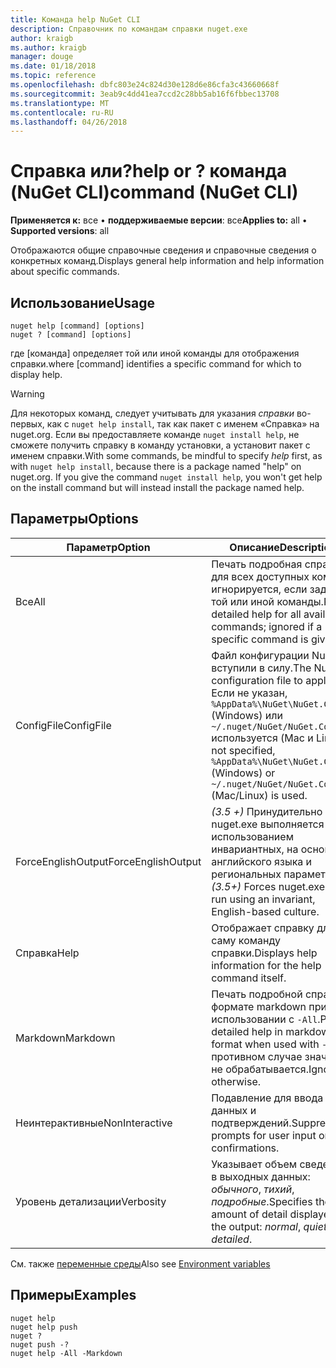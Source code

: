 ```yaml
---
title: Команда help NuGet CLI
description: Справочник по командам справки nuget.exe
author: kraigb
ms.author: kraigb
manager: douge
ms.date: 01/18/2018
ms.topic: reference
ms.openlocfilehash: dbfc803e24c824d30e128d6e86cfa3c43660668f
ms.sourcegitcommit: 3eab9c4dd41ea7ccd2c28bb5ab16f6fbbec13708
ms.translationtype: MT
ms.contentlocale: ru-RU
ms.lasthandoff: 04/26/2018
---
```

# <a name="help-or--command-nuget-cli"></a><span data-ttu-id="a6cf3-103">Справка или?</span><span class="sxs-lookup"><span data-stu-id="a6cf3-103">help or ?</span></span> <span data-ttu-id="a6cf3-104">команда (NuGet CLI)</span><span class="sxs-lookup"><span data-stu-id="a6cf3-104">command (NuGet CLI)</span></span>

<span data-ttu-id="a6cf3-105">**Применяется к:** все &bullet; **поддерживаемые версии**: все</span><span class="sxs-lookup"><span data-stu-id="a6cf3-105">**Applies to:** all &bullet; **Supported versions**: all</span></span>

<span data-ttu-id="a6cf3-106">Отображаются общие справочные сведения и справочные сведения о конкретных команд.</span><span class="sxs-lookup"><span data-stu-id="a6cf3-106">Displays general help information and help information about specific commands.</span></span>

## <a name="usage"></a><span data-ttu-id="a6cf3-107">Использование</span><span class="sxs-lookup"><span data-stu-id="a6cf3-107">Usage</span></span>

```cli
nuget help [command] [options]
nuget ? [command] [options]
```

<span data-ttu-id="a6cf3-108">где [команда] определяет той или иной команды для отображения справки.</span><span class="sxs-lookup"><span data-stu-id="a6cf3-108">where [command] identifies a specific command for which to display help.</span></span>

> [!Warning]
> <span data-ttu-id="a6cf3-109">Для некоторых команд, следует учитывать для указания *справки* во-первых, как с `nuget help install`, так как пакет с именем «Справка» на nuget.org. Если вы предоставляете команде `nuget install help`, не сможете получить справку в команду установки, а установит пакет с именем справки.</span><span class="sxs-lookup"><span data-stu-id="a6cf3-109">With some commands, be mindful to specify *help* first, as with `nuget help install`, because there is a package named "help" on nuget.org. If you give the command `nuget install help`, you won't get help on the install command but will instead install the package named help.</span></span>

## <a name="options"></a><span data-ttu-id="a6cf3-110">Параметры</span><span class="sxs-lookup"><span data-stu-id="a6cf3-110">Options</span></span>

| <span data-ttu-id="a6cf3-111">Параметр</span><span class="sxs-lookup"><span data-stu-id="a6cf3-111">Option</span></span> | <span data-ttu-id="a6cf3-112">Описание</span><span class="sxs-lookup"><span data-stu-id="a6cf3-112">Description</span></span> |
| --- | --- |
| <span data-ttu-id="a6cf3-113">Все</span><span class="sxs-lookup"><span data-stu-id="a6cf3-113">All</span></span> | <span data-ttu-id="a6cf3-114">Печать подробная справка для всех доступных команд; игнорируется, если задан той или иной команды.</span><span class="sxs-lookup"><span data-stu-id="a6cf3-114">Print detailed help for all available commands; ignored if a specific command is given.</span></span> |
| <span data-ttu-id="a6cf3-115">ConfigFile</span><span class="sxs-lookup"><span data-stu-id="a6cf3-115">ConfigFile</span></span> | <span data-ttu-id="a6cf3-116">Файл конфигурации NuGet вступили в силу.</span><span class="sxs-lookup"><span data-stu-id="a6cf3-116">The NuGet configuration file to apply.</span></span> <span data-ttu-id="a6cf3-117">Если не указан, `%AppData%\NuGet\NuGet.Config` (Windows) или `~/.nuget/NuGet/NuGet.Config` используется (Mac и Linux).</span><span class="sxs-lookup"><span data-stu-id="a6cf3-117">If not specified, `%AppData%\NuGet\NuGet.Config` (Windows) or `~/.nuget/NuGet/NuGet.Config` (Mac/Linux) is used.</span></span>|
| <span data-ttu-id="a6cf3-118">ForceEnglishOutput</span><span class="sxs-lookup"><span data-stu-id="a6cf3-118">ForceEnglishOutput</span></span> | <span data-ttu-id="a6cf3-119">*(3.5 +)*  Принудительно nuget.exe выполняется с использованием инвариантных, на основе английского языка и региональных параметров.</span><span class="sxs-lookup"><span data-stu-id="a6cf3-119">*(3.5+)* Forces nuget.exe to run using an invariant, English-based culture.</span></span> |
| <span data-ttu-id="a6cf3-120">Справка</span><span class="sxs-lookup"><span data-stu-id="a6cf3-120">Help</span></span> | <span data-ttu-id="a6cf3-121">Отображает справку для саму команду справки.</span><span class="sxs-lookup"><span data-stu-id="a6cf3-121">Displays help information for the help command itself.</span></span> |
| <span data-ttu-id="a6cf3-122">Markdown</span><span class="sxs-lookup"><span data-stu-id="a6cf3-122">Markdown</span></span> | <span data-ttu-id="a6cf3-123">Печать подробной справки в формате markdown при использовании с `-All`.</span><span class="sxs-lookup"><span data-stu-id="a6cf3-123">Print detailed help in markdown format when used with `-All`.</span></span> <span data-ttu-id="a6cf3-124">В противном случае значение не обрабатывается.</span><span class="sxs-lookup"><span data-stu-id="a6cf3-124">Ignored otherwise.</span></span> |
| <span data-ttu-id="a6cf3-125">Неинтерактивные</span><span class="sxs-lookup"><span data-stu-id="a6cf3-125">NonInteractive</span></span> | <span data-ttu-id="a6cf3-126">Подавление для ввода данных и подтверждений.</span><span class="sxs-lookup"><span data-stu-id="a6cf3-126">Suppresses prompts for user input or confirmations.</span></span> |
| <span data-ttu-id="a6cf3-127">Уровень детализации</span><span class="sxs-lookup"><span data-stu-id="a6cf3-127">Verbosity</span></span> | <span data-ttu-id="a6cf3-128">Указывает объем сведений в выходных данных: *обычного*, *тихий*, *подробные*.</span><span class="sxs-lookup"><span data-stu-id="a6cf3-128">Specifies the amount of detail displayed in the output: *normal*, *quiet*, *detailed*.</span></span> |

<span data-ttu-id="a6cf3-129">См. также [переменные среды](cli-ref-environment-variables.md)</span><span class="sxs-lookup"><span data-stu-id="a6cf3-129">Also see [Environment variables](cli-ref-environment-variables.md)</span></span>

## <a name="examples"></a><span data-ttu-id="a6cf3-130">Примеры</span><span class="sxs-lookup"><span data-stu-id="a6cf3-130">Examples</span></span>

```cli
nuget help
nuget help push
nuget ?
nuget push -?
nuget help -All -Markdown
```
